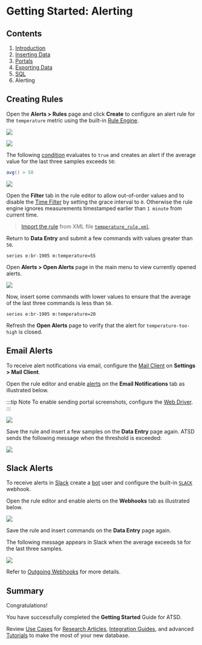 # Getting Started: Alerting

## Contents

1. [Introduction](./getting-started.md)
1. [Inserting Data](./getting-started-insert.md)
1. [Portals](./getting-started-portal.md)
1. [Exporting Data](./getting-started-export.md)
1. [SQL](./getting-started-sql.md)
1. Alerting

## Creating Rules

Open the **Alerts > Rules** page and click **Create** to configure an alert rule for the `temperature` metric using the built-in [Rule Engine](../rule-engine/README.md).

![](./resources/getting-started-4_1.png)

![](./resources/getting-started-4_2.png)

The following [condition](../rule-engine/condition.md) evaluates to `true` and creates an alert if the average value for the last three samples exceeds `50`:

```java
avg() > 50
```

![](./resources/rule-overview.png)

Open the **Filter** tab in the rule editor to allow out-of-order values and to disable the [Time Filter](../rule-engine/filters.md#time-offset-filter) by setting the grace interval to `0`. Otherwise the rule engine ignores measurements timestamped earlier than `1 minute` from current time.

> [Import the rule](https://axibase.com/use-cases/tutorials/shared/import-rule.html) from XML file [`temperature_rule.xml`](./resources/temperature_rule.xml).

Return to **Data Entry** and submit a few commands with values greater than `50`.

```ls
series e:br-1905 m:temperature=55
```

Open **Alerts > Open Alerts** page in the main menu to view currently opened alerts.

![](./resources/rule-open-alerts.png)

Now, insert some commands with lower values to ensure that the average of the last three commands is less than `50`.

```ls
series e:br-1905 m:temperature=20
```

Refresh the **Open Alerts** page to verify that the alert for `temperature-too-high` is closed.

## Email Alerts

To receive alert notifications via email, configure the [Mail Client](../administration/mail-client.md) on **Settings > Mail Client**.

Open the rule editor and enable [alerts](../rule-engine/email.md) on the **Email Notifications** tab as illustrated below.

<!-- markdownlint-enable MD032 -->
:::tip Note
To enable sending portal screenshots, configure the [Web Driver](../rule-engine/notifications/web-driver.md).
:::
<!-- markdownlint-disable MD032 -->

![](./resources/alert-email.png)

Save the rule and insert a few samples on the **Data Entry** page again. ATSD sends the following message when the threshold is exceeded:

![](./resources/alert-email-msg.png)

## Slack Alerts

To receive alerts in [Slack](../rule-engine/notifications/slack.md) create a [bot](../rule-engine/notifications/slack.md#create-bot) user and configure the built-in [`SLACK`](../rule-engine/notifications/slack.md#configure-webhook-in-atsd) webhook.

Open the rule editor and enable alerts on the **Webhooks** tab as illustrated below.

![](./resources/alert-slack.png)

Save the rule and insert commands on the **Data Entry** page again.

The following message appears in Slack when the average exceeds `50` for the last three samples.

![](./resources/alert-slack-msg.png)

Refer to [Outgoing Webhooks](../rule-engine/notifications/README.md) for more details.

## Summary

Congratulations!

You have successfully completed the **Getting Started** Guide for ATSD.

Review [Use Cases](https://axibase.com/use-cases/) for [Research Articles](https://axibase.com/use-cases/research/), [Integration Guides](https://axibase.com/use-cases/integrations/), and advanced [Tutorials](https://axibase.com/use-cases/tutorials/) to make the most of your new database.

